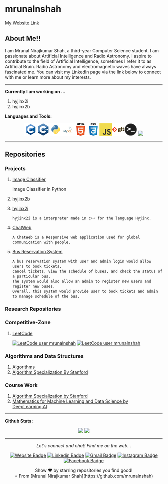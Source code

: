 # mrunalnshah

[My Website Link](https://mrunalnshah.github.io/)

## About Me!! 

I am Mrunal Nirajkumar Shah, a third-year Computer Science student. I am passionate about Artificial Intelligence and Radio Astronomy. I aspire to contribute to the field of Artificial Intelligence, sometimes I refer it to as Artificial Brain. Radio Astronomy and electromagnetic waves have always fascinated me. You can visit my LinkedIn page via the link below to connect with me or learn more about my interests.
  
---

**Currently I am working on ...**
  1. hyjinx2i
  2. hyjinx2b

**Languages and Tools:**

<p align="center">
  <div align="center">
    <code><img height="40" src="https://raw.githubusercontent.com/github/explore/80688e429a7d4ef2fca1e82350fe8e3517d3494d/topics/c/c.png"></code><code><img height="40" src="https://raw.githubusercontent.com/github/explore/80688e429a7d4ef2fca1e82350fe8e3517d3494d/topics/cpp/cpp.png"></code><code><img height="40" src="https://raw.githubusercontent.com/github/explore/80688e429a7d4ef2fca1e82350fe8e3517d3494d/topics/python/python.png"></code><code><img height="40" src="https://raw.githubusercontent.com/github/explore/80688e429a7d4ef2fca1e82350fe8e3517d3494d/topics/mysql/mysql.png"></code><code><img height="40" src="https://raw.githubusercontent.com/github/explore/80688e429a7d4ef2fca1e82350fe8e3517d3494d/topics/html/html.png"></code><code><img height="40" src="https://raw.githubusercontent.com/github/explore/80688e429a7d4ef2fca1e82350fe8e3517d3494d/topics/css/css.png"></code><code><img height="40" src="https://raw.githubusercontent.com/github/explore/80688e429a7d4ef2fca1e82350fe8e3517d3494d/topics/javascript/javascript.png"></code><code><img height="40" src="https://raw.githubusercontent.com/github/explore/80688e429a7d4ef2fca1e82350fe8e3517d3494d/topics/git/git.png"></code><code><img height="40" src="https://raw.githubusercontent.com/github/explore/80688e429a7d4ef2fca1e82350fe8e3517d3494d/topics/terminal/terminal.png"></code> <code><img height="40" src="https://user-images.githubusercontent.com/5421823/62779159-4cf76880-baaa-11e9-8318-e20a1aaa913a.png"></code> 
  </div>
</p>

---

## Repositories
  ### Projects
  1.  [Image Classifier]()

         Image Classifier in Python 
  2.  [hyjinx2b]()      
  3.  [hyjinx2i](https://github.com/mrunalnshah/hyjinx2i)

          hyjinx2i is a interpreter made in c++ for the language Hyjinx.
            
  4.  [ChatWeb](https://github.com/AsgarDatari/ChatWeb)

          A ChatWeb is a Responsive web application used for global communication with people.

  5.  [Bus Reservation System](https://github.com/mrunalnshah/Bus-Reservation-System)

          A bus reservation system with user and admin login would allow users to book tickets,
          cancel tickets, view the schedule of buses, and check the status of a particular bus.
          The system would also allow an admin to register new users and register new buses.
          Overall, this system would provide user to book tickets and admin to manage schedule of the bus. 


  ### Research Repositories
  ### Competitive-Zone
  1. [LeetCode](https://github.com/mrunalnshah/Competitive-Programming/tree/main/LeetCode)

       [![LeetCode user mrunalnshah](https://img.shields.io/badge/dynamic/json?style=for-the-badge&labelColor=black&color=%23ffa116&label=Solved&query=solvedOverTotal&url=https%3A%2F%2Fleetcode-badge.vercel.app%2Fapi%2Fusers%2Fmrunalnshah&logo=leetcode&logoColor=yellow)](https://leetcode.com/mrunalnshah/)
     [![LeetCode user mrunalnshah](https://img.shields.io/badge/dynamic/json?style=for-the-badge&labelColor=black&color=%23ffa116&label=Rating&query=ratingQuantile&url=https%3A%2F%2Fleetcode-badge.vercel.app%2Fapi%2Fusers%2Fmrunalnshah&logo=leetcode&logoColor=yellow)](https://leetcode.com/mrunalnshah/)
     
  ### Algorithms and Data Structures
  1. [Algorithms](https://github.com/mrunalnshah/Algorithms) 
  2. [Algorithm Specialization By Stanford](https://github.com/mrunalnshah/Algorithm-Specialization-by-Stanford)

  ### Course Work
  1. [Algorithm Specialization by Stanford](https://github.com/mrunalnshah/Algorithm-Specialization-by-Stanford)
  2. [Mathematics for Machine Learning and Data Science by DeepLearning.AI](https://github.com/mrunalnshah/Mathematics-for-Machine-Learning-and-Data-Science)
---  

**Github Stats:**

<p align="center">
  
  <img src="https://github-readme-stats.vercel.app/api?username=mrunalnshah&hide=commits&show_icons=true&theme=dracula&line_height=32">
  <img src="https://github-readme-stats.vercel.app/api/top-langs/?username=mrunalnshah&count_private=true&theme=dracula&hide=jupyter%20notebook">

</p>

---




<p align="center">
  <i>Let's connect and chat! Find me on the web...</i>

  <div align="center">
  
  [![Website Badge](https://img.shields.io/badge/-mrunalnshah-47CCCC?style=flat&logo=Google-Chrome&logoColor=white&link=https://verma-anushka.github.io/anushkaverma/)](https://mrunalnshah.github.io) 
  [![Linkedin Badge](https://img.shields.io/badge/-mrunalnshah-blue?style=flat-square&logo=Linkedin&logoColor=white&link=https://www.linkedin.com/in/anushkaverma/)](https://www.linkedin.com/in/mrunalnshah/) 
  [![Gmail Badge](https://img.shields.io/badge/-mrunalnshah-c14438?style=flat-square&logo=Gmail&logoColor=white&link=mailto:mrunalnshah2883@gmail.com)](mailto:mrunalnshah2883@gmail.com)
  [![Instagram Badge](https://img.shields.io/badge/-@mrunalnshah-purple?style=flat&logo=instagram&logoColor=white&link=https://instagram.com/mrunalnshah/)](https://instagram.com/mrunalnshah) 
  [![Facebook Badge](https://img.shields.io/badge/-mrunalnshah-036be4?style=flat-square&logo=Facebook&logoColor=white&link=https://www.facebook.com/profile.php?id=100022118525351)](https://www.facebook.com/profile.php?id=100085208959378)

   </div>


  <p align="center">
    Show ❤️ by starring repositories you find good! 
    <br />
    ⭐️ From [Mrunal Nirajkumar Shah](https://github.com/mrunalnshah)
    <br />
  </p>
</p>
